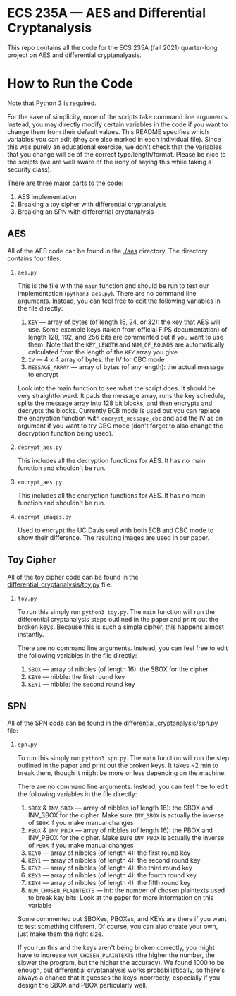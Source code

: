 # ECS 235A — AES and Differential Cryptanalysis
This repo contains all the code for the ECS 235A (fall 2021) quarter-long project on AES and differential cryptanalyasis.

# How to Run the Code
Note that Python 3 is required.

For the sake of simplicity, none of the scripts take command line arguments. Instead, you may directly modify certain variables in the code if you want to change them from their default values. This README specifies which variables you can edit (they are also marked in each individual file). Since this was purely an educational exercise, we don't check that the variables that you change will be of the correct type/length/format. Please be nice to the scripts (we are well aware of the irony of saying this while taking a security class).

There are three major parts to the code:
1. AES implementation
2. Breaking a toy cipher with differential cryptanalysis
3. Breaking an SPN with differential cryptanalysis

## AES
All of the AES code can be found in the [./aes](aes) directory. The directory contains four files:

1. `aes.py`

    This is the file with the `main` function and should be run to test our implementation (`python3 aes.py`). There are no command line arguments. Instead, you can feel free to edit the following variables in the file directly:
    1. `KEY` — array of bytes (of length 16, 24, or 32): the key that AES will use. Some example keys (taken from official FIPS documentation) of length 128, 192, and 256 bits are commented out if you want to use them. Note that the `KEY_LENGTH` and `NUM_OF_ROUNDS` are automatically calculated from the length of the `KEY` array you give
    2. `IV` — 4 x 4 array of bytes: the IV for CBC mode
    3. `MESSAGE_ARRAY` — array of bytes (of any length): the actual message to encrypt

    Look into the main function to see what the script does. It should be very straightforward. It pads the message array, runs the key schedule, splits the message array into 128 bit blocks, and then encrypts and decrypts the blocks. Currently ECB mode is used but you can replace the encryption function with `encrypt_message_cbc` and add the IV as an argument if you want to try CBC mode (don't forget to also change the decryption function being used).

2. `decrypt_aes.py`

    This includes all the decryption functions for AES. It has no main function and shouldn't be run.

3. `encrypt_aes.py`

    This includes all the encryption functions for AES. It has no main function and shouldn't be run.

4. `encrypt_images.py`

    Used to encrypt the UC Davis seal with both ECB and CBC mode to show their difference. The resulting images are used in our paper.

## Toy Cipher
All of the toy cipher code can be found in the [differential_cryptanalysis/toy.py](./differential_cryptanalysis/toy.py) file:

1. `toy.py`

    To run this simply run `python3 toy.py`. The `main` function will run the differential cryptanalysis steps outlined in the paper and print out the broken keys. Because this is such a simple cipher, this happens almost instantly.

    There are no command line arguments. Instead, you can feel free to edit the following variables in the file directly:
    1. `SBOX` — array of nibbles (of length 16): the SBOX for the cipher
    2. `KEY0` — nibble: the first round key
    3. `KEY1` — nibble: the second round key

## SPN
All of the SPN code can be found in the [differential_cryptanalysis/spn.py](./differential_cryptanalysis/spn.py) file:

1. `spn.py`

    To run this simply run `python3 spn.py`. The `main` function will run the step outlined in the paper and print out the broken keys. It takes ~2 min to break them, though it might be more or less depending on the machine.

    There are no command line arguments. Instead, you can feel free to edit the following variables in the file directly:
    1. `SBOX` & `INV_SBOX` — array of nibbles (of length 16): the SBOX and INV_SBOX for the cipher. Make sure `INV_SBOX` is actually the inverse of `SBOX` if you make manual changes
    2. `PBOX` & `INV_PBOX` — array of nibbles (of length 16): the PBOX and INV_PBOX for the cipher. Make sure `INV_PBOX` is actually the inverse of `PBOX` if you make manual changes
    3. `KEY0` — array of nibbles (of length 4): the first round key
    4. `KEY1` — array of nibbles (of length 4): the second round key
    5. `KEY2` — array of nibbles (of length 4): the third round key
    6. `KEY3` — array of nibbles (of length 4): the fourth round key
    7. `KEY4` — array of nibbles (of length 4): the fifth round key
    8. `NUM_CHOSEN_PLAINTEXTS` — int: the number of chosen plaintexts used to break key bits. Look at the paper for more information on this variable

    Some commented out SBOXes, PBOXes, and KEYs are there if you want to test something different. Of course, you can also create your own, just make them the right size.

    If you run this and the keys aren't being broken correctly, you might have to increase `NUM_CHOSEN_PLAINTEXTS` (the higher the number, the slower the program, but the higher the accuracy). We found 1000 to be enough, but differential cryptanalysis works probabilistically, so there's always a chance that it guesses the keys incorrectly, especially if you design the SBOX and PBOX particularly well.
